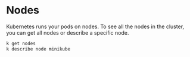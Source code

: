 # Nodes

Kubernetes runs your pods on nodes. To see all the nodes in the cluster, you can get all nodes or describe a specific node.

```bash
k get nodes
k describe node minikube
```
